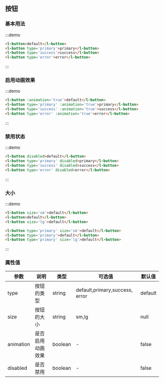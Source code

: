 <style>
  .btn--wp {
    margin-right: 10px;
  }
</style>
## 按钮

### 基本用法
:::demo
```html
<l-button>default</l-button>
<l-button type='primary'>primary</l-button>
<l-button type='success'>success</l-button>
<l-button type='error'>error</l-button>
```
:::

### 启用动画效果
:::demo
``` html
<l-button :animation='true'>default</l-button>
<l-button type='primary' :animation='true'>primary</l-button>
<l-button type='success' :animation='true'>success</l-button>
<l-button type='error' :animation='true'>error</l-button>
```
:::

### 禁用状态
:::demo
``` html
<l-button disabled>default</l-button>
<l-button type='primary' disabled>primary</l-button>
<l-button type='success' disabled>success</l-button>
<l-button type='error' disabled>error</l-button>
```
:::

### 大小
:::demo
``` html
<l-button size='sm'>default</l-button>
<l-button>default</l-button>
<l-button size='lg'>default</l-button>

<l-button type='primary' size='sm'>default</l-button>
<l-button type='primary'>default</l-button>
<l-button type='primary' size='lg'>default</l-button>
```
:::

### 属性值

| 参数 | 说明 |	类型 |	可选值 |	默认值 |
|---|---|---|---|---|
| type | 按钮的类型 |	string |	default,primary,success, error |	default |
| size | 按钮的大小 |	string |	sm,lg |	null |
| animation | 是否启用动画效果 |	boolean |	- |	false |
| disabled | 是否禁用 |	boolean |	- |	false |
